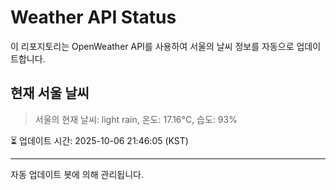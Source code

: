 
# Weather API Status

이 리포지토리는 OpenWeather API를 사용하여 서울의 날씨 정보를 자동으로 업데이트합니다.

## 현재 서울 날씨
> 서울의 현재 날씨: light rain, 온도: 17.16°C, 습도: 93%

⏳ 업데이트 시간: 2025-10-06 21:46:05 (KST)

---
자동 업데이트 봇에 의해 관리됩니다.

